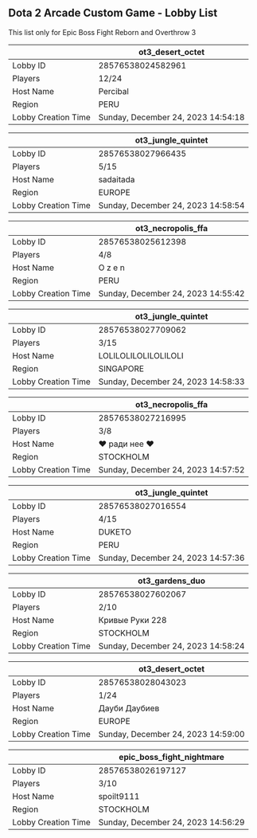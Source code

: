 ## Dota 2 Arcade Custom Game - Lobby List

This list only for Epic Boss Fight Reborn and Overthrow 3

|  | ot3_desert_octet |
| ------ | ------ |
| Lobby ID | 28576538024582961 |
| Players | 12/24 |
| Host Name | Percibal |
| Region | PERU |
| Lobby Creation Time | Sunday, December 24, 2023 14:54:18 |


|  | ot3_jungle_quintet |
| ------ | ------ |
| Lobby ID | 28576538027966435 |
| Players | 5/15 |
| Host Name | sadaitada |
| Region | EUROPE |
| Lobby Creation Time | Sunday, December 24, 2023 14:58:54 |


|  | ot3_necropolis_ffa |
| ------ | ------ |
| Lobby ID | 28576538025612398 |
| Players | 4/8 |
| Host Name | O z e n |
| Region | PERU |
| Lobby Creation Time | Sunday, December 24, 2023 14:55:42 |


|  | ot3_jungle_quintet |
| ------ | ------ |
| Lobby ID | 28576538027709062 |
| Players | 3/15 |
| Host Name | LOLILOLILOLILOLILOLI |
| Region | SINGAPORE |
| Lobby Creation Time | Sunday, December 24, 2023 14:58:33 |


|  | ot3_necropolis_ffa |
| ------ | ------ |
| Lobby ID | 28576538027216995 |
| Players | 3/8 |
| Host Name | ♥ ради нее ♥ |
| Region | STOCKHOLM |
| Lobby Creation Time | Sunday, December 24, 2023 14:57:52 |


|  | ot3_jungle_quintet |
| ------ | ------ |
| Lobby ID | 28576538027016554 |
| Players | 4/15 |
| Host Name | DUKETO |
| Region | PERU |
| Lobby Creation Time | Sunday, December 24, 2023 14:57:36 |


|  | ot3_gardens_duo |
| ------ | ------ |
| Lobby ID | 28576538027602067 |
| Players | 2/10 |
| Host Name | Кривые Руки 228 |
| Region | STOCKHOLM |
| Lobby Creation Time | Sunday, December 24, 2023 14:58:24 |


|  | ot3_desert_octet |
| ------ | ------ |
| Lobby ID | 28576538028043023 |
| Players | 1/24 |
| Host Name | Дауби Даубиев |
| Region | EUROPE |
| Lobby Creation Time | Sunday, December 24, 2023 14:59:00 |


|  | epic_boss_fight_nightmare |
| ------ | ------ |
| Lobby ID | 28576538026197127 |
| Players | 3/10 |
| Host Name | spoilt9111 |
| Region | STOCKHOLM |
| Lobby Creation Time | Sunday, December 24, 2023 14:56:29 |


